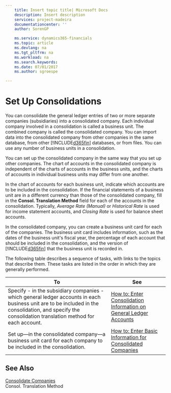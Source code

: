 ```yaml
---
    title: Insert topic title| Microsoft Docs
    description: Insert description
    services: project-madeira
    documentationcenter: ''
    author: SorenGP

    ms.service: dynamics365-financials
    ms.topic: article
    ms.devlang: na
    ms.tgt_pltfrm: na
    ms.workload: na
    ms.search.keywords:
    ms.date: 07/01/2017
    ms.author: sgroespe

---
```

# Set Up Consolidations
You can consolidate the general ledger entries of two or more separate companies (subsidiaries) into a consolidated company. Each individual company involved in a consolidation is called a business unit. The combined company is called the consolidated company. You can import data into the consolidated company from other companies in the same database, from other [!INCLUDE[d365fin](../../includes/d365fin_md.md)] databases, or from files. You can use any number of business units in a consolidation.  
  
 You can set up the consolidated company in the same way that you set up other companies. The chart of accounts in the consolidated company is independent of the charts of accounts in the business units, and the charts of accounts in individual business units may differ from one another.  
  
 In the chart of accounts for each business unit, indicate which accounts are to be included in the consolidation. If the financial statements of a business unit are in a different currency than those of the consolidated company, fill in the **Consol. Translation Method** field for each of the accounts in the consolidation. Typically, *Average Rate (Manual)* or *Historical Rate* is used for income statement accounts, and *Closing Rate* is used for balance sheet accounts.  
  
 In the consolidated company, you can create a business unit card for each of the companies. The business unit card includes information, such as the dates of the business unit's fiscal year, the percentage of each account that should be included in the consolidation, and the version of [!INCLUDE[d365fin](../../includes/d365fin_md.md)] that the business unit is recorded in.  
  
 The following table describes a sequence of tasks, with links to the topics that describe them. These tasks are listed in the order in which they are generally performed.  
  
|**To**|**See**|  
|------------|-------------|  
|Specify - in the subsidiary companies - which general ledger accounts in each business unit are to be included in the consolidation, and specify the consolidation translation method for each account.|[How to: Enter Consolidation Information on General Ledger Accounts](../how-to-enter-consolidation-information-on-general-ledger-accounts.md)|  
|Set up—in the consolidated company—a business unit card for each company to be included in the consolidation.|[How to: Enter Basic Information for Consolidated Companies](../how-to-enter-basic-information-for-consolidated-companies.md)|  
  
## See Also  
 [Consolidate Companies](../consolidate-companies.md)   
 Consol. Translation Method